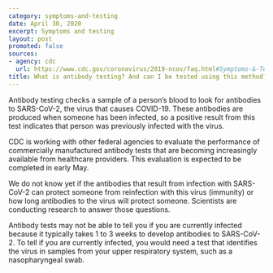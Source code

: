 ```yaml
---
category: symptoms-and-testing
date: April 30, 2020
excerpt: Symptoms and testing
layout: post
promoted: false
sources:
- agency: cdc
  url: https://www.cdc.gov/coronavirus/2019-ncov/faq.html#Symptoms-&-Testing
title: What is antibody testing? And can I be tested using this method?
---
```


Antibody testing checks a sample of a person’s blood to look for antibodies to SARS-CoV-2, the virus that causes COVID-19. These antibodies are produced when someone has been infected, so a positive result from this test indicates that person was previously infected with the virus.

CDC is working with other federal agencies to evaluate the performance of commercially manufactured antibody tests that are becoming increasingly available from healthcare providers. This evaluation is expected to be completed in early May.

We do not know yet if the antibodies that result from infection with SARS-CoV-2 can protect someone from reinfection with this virus (immunity) or how long antibodies to the virus will protect someone. Scientists are conducting research to answer those questions.

Antibody tests may not be able to tell you if you are currently infected because it typically takes 1 to 3 weeks to develop antibodies to SARS-CoV-2. To tell if you are currently infected, you would need a test that identifies the virus in samples from your upper respiratory system, such as a nasopharyngeal swab.